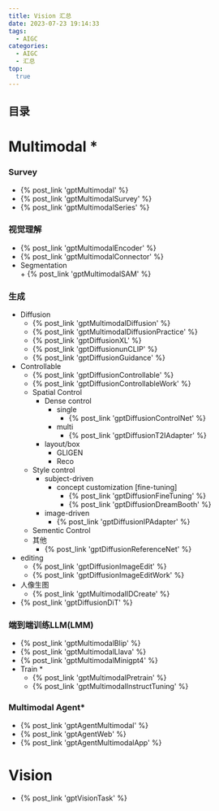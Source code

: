```yaml
---
title: Vision 汇总
date: 2023-07-23 19:14:33
tags:
  - AIGC
categories: 
  - AIGC
  - 汇总  
top:
  true
---
```


<p></p>
<!-- more -->

## 目录
<!-- toc -->

# Multimodal *
### Survey
+ {% post_link 'gptMultimodal' %} 
+ {% post_link 'gptMultimodalSurvey' %}
+ {% post_link 'gptMultimodalSeries' %}  



### 视觉理解
+ {% post_link 'gptMultimodalEncoder' %} 
+ {% post_link 'gptMultimodalConnector' %}  	
+ Segmentation   
	  + {% post_link 'gptMultimodalSAM' %}  


### 生成
+ Diffusion
  + {% post_link 'gptMultimodalDiffusion' %}   
  + {% post_link 'gptMultimodalDiffusionPractice' %}  
  + {% post_link 'gptDiffusionXL' %}   
  + {% post_link 'gptDiffusionunCLIP' %} 
  + {% post_link 'gptDiffusionGuidance' %}   
+ Controllable  
  + {% post_link 'gptDiffusionControllable' %} 
  + {% post_link 'gptDiffusionControllableWork' %}
  + Spatial Control
    + Dense control
      + single
        - {% post_link 'gptDiffusionControlNet' %} 
      + multi 
        - {% post_link 'gptDiffusionT2IAdapter' %}
    + layout/box
      - GLIGEN
      - Reco
  + Style control
    + subject-driven
      + concept customization [fine-tuning]
        + {% post_link 'gptDiffusionFineTuning' %}   
        + {% post_link 'gptDiffusionDreamBooth' %}       
    + image-driven
      - {% post_link 'gptDiffusionIPAdapter' %} 
  + Sementic Control
  + 其他
      - {% post_link 'gptDiffusionReferenceNet' %} 
+ editing
    + {% post_link 'gptDiffusionImageEdit' %}   
    + {% post_link 'gptDiffusionImageEditWork' %}    
+ 人像生图
    + {% post_link 'gptMultimodalIDCreate' %}     
+ {% post_link 'gptDiffusionDiT' %}   

### 端到端训练LLM(LMM) 
+ {% post_link 'gptMultimodalBlip' %} 
+ {% post_link 'gptMultimodalLlava' %}  
+ {% post_link 'gptMultimodalMinigpt4' %}    
+ Train  *
  + {% post_link 'gptMultimodalPretrain' %}  
  + {% post_link 'gptMultimodalInstructTuning' %}  

### Multimodal Agent*
  + {% post_link 'gptAgentMultimodal' %}  
  + {% post_link 'gptAgentWeb' %}  
  + {% post_link 'gptAgentMultimodalApp' %}  

# Vision
+ {% post_link 'gptVisionTask' %}  

